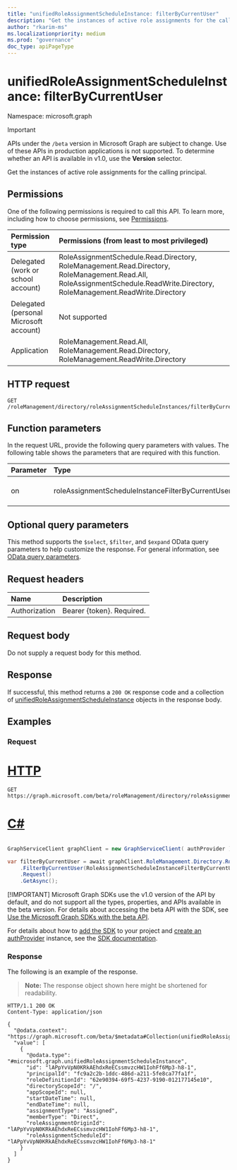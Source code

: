 ```yaml
---
title: "unifiedRoleAssignmentScheduleInstance: filterByCurrentUser"
description: "Get the instances of active role assignments for the calling principal."
author: "rkarim-ms"
ms.localizationpriority: medium
ms.prod: "governance"
doc_type: apiPageType
---
```


# unifiedRoleAssignmentScheduleInstance: filterByCurrentUser
Namespace: microsoft.graph

> [!IMPORTANT]
> APIs under the `/beta` version in Microsoft Graph are subject to change. Use of these APIs in production applications is not supported. To determine whether an API is available in v1.0, use the **Version** selector.

Get the instances of active role assignments for the calling principal.

## Permissions
One of the following permissions is required to call this API. To learn more, including how to choose permissions, see [Permissions](/graph/permissions-reference).

|Permission type|Permissions (from least to most privileged)|
|:---|:---|
|Delegated (work or school account)|RoleAssignmentSchedule.Read.Directory, RoleManagement.Read.Directory, RoleManagement.Read.All, RoleAssignmentSchedule.ReadWrite.Directory, RoleManagement.ReadWrite.Directory|
|Delegated (personal Microsoft account)|Not supported|
|Application|RoleManagement.Read.All, RoleManagement.Read.Directory, RoleManagement.ReadWrite.Directory|

## HTTP request

<!-- {
  "blockType": "ignored"
}
-->
``` http
GET /roleManagement/directory/roleAssignmentScheduleInstances/filterByCurrentUser(on='principal')
```

## Function parameters
In the request URL, provide the following query parameters with values.
The following table shows the parameters that are required with this function.

|Parameter|Type|Description|
|:---|:---|:---|
|on|roleAssignmentScheduleInstanceFilterByCurrentUserOptions|The possible values are `principal`, `unknownFutureValue`.|


## Optional query parameters
This method supports the `$select`, `$filter`, and `$expand` OData query parameters to help customize the response. For general information, see [OData query parameters](/graph/query-parameters).


## Request headers
|Name|Description|
|:---|:---|
|Authorization|Bearer {token}. Required.|

## Request body
Do not supply a request body for this method.

## Response

If successful, this method returns a `200 OK` response code and a collection of [unifiedRoleAssignmentScheduleInstance](../resources/unifiedroleassignmentscheduleinstance.md) objects in the response body.

## Examples

### Request

# [HTTP](#tab/http)
<!-- {
  "blockType": "request",
  "name": "unifiedroleassignmentscheduleinstance_filterbycurrentuser"
}
-->
``` http
GET https://graph.microsoft.com/beta/roleManagement/directory/roleAssignmentScheduleInstances/filterByCurrentUser(on='principal')
```

# [C#](#tab/csharp)

```csharp

GraphServiceClient graphClient = new GraphServiceClient( authProvider );

var filterByCurrentUser = await graphClient.RoleManagement.Directory.RoleAssignmentScheduleInstances
	.FilterByCurrentUser(RoleAssignmentScheduleInstanceFilterByCurrentUserOptions.Principal)
	.Request()
	.GetAsync();

```


 [!IMPORTANT]
 Microsoft Graph SDKs use the v1.0 version of the API by default, and do not support all the types, properties, and APIs available in the beta version. For details about accessing the beta API with the SDK, see [Use the Microsoft Graph SDKs with the beta API](/graph/sdks/use-beta).

 For details about how to [add the SDK](/graph/sdks/sdk-installation) to your project and [create an authProvider](/graph/sdks/choose-authentication-providers) instance, see the [SDK documentation](/graph/sdks/sdks-overview).

### Response

The following is an example of the response.
>**Note:** The response object shown here might be shortened for readability.
<!-- {
  "blockType": "response",
  "truncated": true,
  "@odata.type": "Collection(microsoft.graph.unifiedRoleAssignmentScheduleInstance)"
}
-->
``` http
HTTP/1.1 200 OK
Content-Type: application/json

{
  "@odata.context": "https://graph.microsoft.com/beta/$metadata#Collection(unifiedRoleAssignmentScheduleInstance)",
  "value": [
    {
      "@odata.type": "#microsoft.graph.unifiedRoleAssignmentScheduleInstance",
      "id": "lAPpYvVpN0KRkAEhdxReECssmvzcHW1IohFf6Mp3-h8-1",
      "principalId": "fc9a2c2b-1ddc-486d-a211-5fe8ca77fa1f",
      "roleDefinitionId": "62e90394-69f5-4237-9190-012177145e10",
      "directoryScopeId": "/",
      "appScopeId": null,
      "startDateTime": null,
      "endDateTime": null,
      "assignmentType": "Assigned",
      "memberType": "Direct",
      "roleAssignmentOriginId": "lAPpYvVpN0KRkAEhdxReECssmvzcHW1IohFf6Mp3-h8-1",
      "roleAssignmentScheduleId": "lAPpYvVpN0KRkAEhdxReECssmvzcHW1IohFf6Mp3-h8-1"
    }
  ]
}
```

